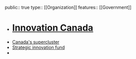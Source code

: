 public:: true
type:: [[Organization]]
features:: [[Government]]

- # [Innovation Canada](https://www.ic.gc.ca/eic/site/080.nsf/eng/home)
- [Canada's supercluster](https://ised-isde.canada.ca/site/innovation-superclusters-initiative/en)
- [Strategic innovation fund](https://www.ic.gc.ca/eic/site/125.nsf/eng/home)
-